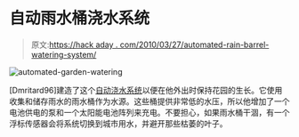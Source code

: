 # 自动雨水桶浇水系统

> 原文:[https://hack aday . com/2010/03/27/automated-rain-barrel-watering-system/](https://hackaday.com/2010/03/27/automated-rain-barrel-watering-system/)

![](../Images/17a93f117b5d715f491aa52fc3496c98.png "automated-garden-watering")

[Dmritard96]建造了这个[自动浇水系统](http://linuxhaxor.blogspot.com/2010/03/automated-rain-barrelcity-water.html)以便在他外出时保持花园的生长。它使用收集和储存雨水的雨水桶作为水源。这些桶提供非常低的水压，所以他增加了一个电池供电的泵和一个太阳能电池阵列来充电。不要担心，如果雨水桶干涸，有一个浮标传感器会将系统切换到城市用水，并避开那些枯萎的叶子。